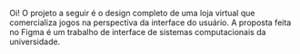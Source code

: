 Oi! O projeto a seguir é o design completo de uma loja virtual que comercializa jogos na perspectiva da interface do usuário.
A proposta feita no Figma é um trabalho de interface de sistemas computacionais da universidade.
